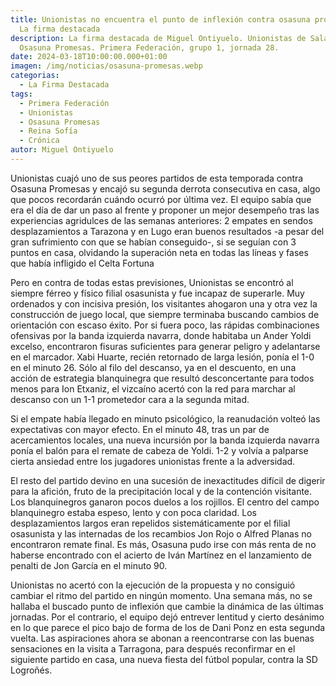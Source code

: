 ```yaml
---
title: Unionistas no encuentra el punto de inflexión contra osasuna promesas -
  La firma destacada
description: La firma destacada de Miguel Ontiyuelo. Unionistas de Salamanca vs
  Osasuna Promesas. Primera Federación, grupo 1, jornada 28.
date: 2024-03-18T10:00:00.000+01:00
imagen: /img/noticias/osasuna-promesas.webp
categorias:
  - La Firma Destacada
tags:
  - Primera Federación
  - Unionistas
  - Osasuna Promesas
  - Reina Sofía
  - Crónica
autor: Miguel Ontiyuelo
---
```


Unionistas cuajó uno de sus peores partidos de esta temporada contra Osasuna Promesas y encajó su segunda derrota consecutiva en casa, algo que pocos recordarán cuándo ocurró por última vez. El equipo sabía que era el día de dar un paso al frente y proponer un mejor desempeño tras las experiencias agridulces de las semanas anteriores: 2 empates en sendos desplazamientos a Tarazona y en Lugo eran buenos resultados -a pesar del gran sufrimiento con que se habían conseguido-, si se seguían con 3 puntos en casa, olvidando la superación neta en todas las líneas y fases que había infligido el Celta Fortuna

Pero en contra de todas estas previsiones, Unionistas se encontró al siempre férreo y físico filial osasunista y fue incapaz de superarle. Muy ordenados y con incisiva presión, los visitantes ahogaron una y otra vez la construcción de juego local, que siempre terminaba buscando cambios de orientación con escaso éxito. Por si fuera poco, las rápidas combinaciones ofensivas por la banda izquierda navarra, donde habitaba un Ander Yoldi excelso, encontraron fisuras suficientes para generar peligro y adelantarse en el marcador. Xabi Huarte, recién retornado de larga lesión, ponía el 1-0 en el minuto 26. Sólo al filo del descanso, ya en el descuento, en una acción de estrategia blanquinegra que resultó desconcertante para todos menos para Ion Etxaniz, el vizcaíno acertó con la red para marchar al descanso con un 1-1 prometedor cara a la segunda mitad.

Si el empate había llegado en minuto psicológico, la reanudación volteó las expectativas con mayor efecto. En el minuto 48, tras un par de acercamientos locales, una nueva incursión por la banda izquierda navarra ponía el balón para el remate de cabeza de Yoldi. 1-2 y volvía a palparse cierta ansiedad entre los jugadores unionistas frente a la adversidad.

El resto del partido devino en una sucesión de inexactitudes difícil de digerir para la afición, fruto de la precipitación local y de la contención visitante. Los blanquinegros ganaron pocos duelos a los rojillos. El centro del campo blanquinegro estaba espeso, lento y con poca claridad. Los desplazamientos largos eran repelidos sistemáticamente por el filial osasunista y las internadas de los recambios Jon Rojo o Alfred Planas no encontraron remate final. Es más, Osasuna pudo irse con más renta de no haberse encontrado con el acierto de Iván Martínez en el lanzamiento de penalti de Jon García en el minuto 90.

Unionistas no acertó con la ejecución de la propuesta y no consiguió cambiar el ritmo del partido en ningún momento. Una semana más, no se hallaba el buscado punto de inflexión que cambie la dinámica de las últimas jornadas. Por el contrario, el equipo dejó entrever lentitud y cierto desánimo en lo que parece el pico bajo de forma de los de Dani Ponz en esta segunda vuelta. Las aspiraciones ahora se abonan a reencontrarse con las buenas sensaciones en la visita a Tarragona, para después reconfirmar en el siguiente partido en casa, una nueva fiesta del fútbol popular, contra la SD Logroñés.
